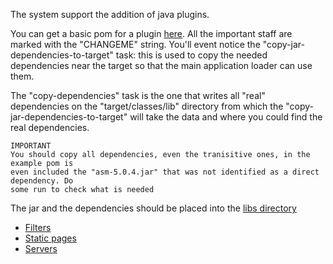 The system support the addition of java plugins. 

You can get a basic pom for a plugin [here](java/pom.xml). All the important staff are marked
with the "CHANGEME" string. You'll event notice the "copy-jar-dependencies-to-target" task:
this is used to copy the needed dependencies near the target so that the main application
loader can use them.

The "copy-dependencies" task is the one that writes all "real" dependencies on the
"target/classes/lib" directory from which the "copy-jar-dependencies-to-target" will
take the data and where you could find the real dependencies.

    IMPORTANT
    You should copy all dependencies, even the tranisitive ones, in the example pom is 
    even included the "asm-5.0.4.jar" that was not identified as a direct dependency. Do
    some run to check what is needed

The jar and the dependencies should be placed into the [libs directory](../local/basic.md)

* [Filters](java/jfilters.md)
* [Static pages](java/jstatic.md)
* [Servers](java/jserver.md)
